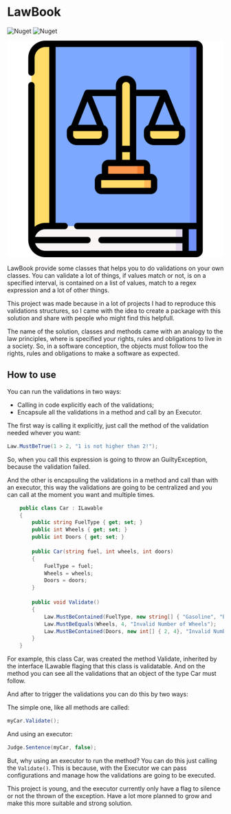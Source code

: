 # LawBook
![Nuget](https://img.shields.io/nuget/v/LawBook) ![Nuget](https://img.shields.io/nuget/dt/LawBook)

![LawBook](./images/logo.png)

LawBook provide some classes that helps you to do validations on your own classes. You can validate a lot of things, if values match or not, is on a specified interval, is contained on a list of values, match to a regex expression and a lot of other things.

This project was made because in a lot of projects I had to reproduce this validations structures, so I came with the idea to create a package with this solution and share with people who might find this helpfull.

The name of the solution, classes and methods came with an analogy to the law principles, where is specified your rights, rules and obligations to live in a society. So, in a software conception, the objects must follow too the rights, rules and obligations to make a software as expected.

## How to use ###

You can run the validations in two ways:

* Calling in code explicitly each of the validations;
* Encapsule all the validations in a method and call by an Executor.


The first way is calling it explicitly, just call the method of the validation needed whever
you want:

```csharp
Law.MustBeTrue(1 > 2, "1 is not higher than 2!");
```
So, when you call this expression is going to throw an GuiltyException, because the validation failed.

And the other is encapsuling the validations in a method and call than with an executor, this way the validations are going to be centralized and you can call at the moment you want and multiple times.

```csharp
    public class Car : ILawable
    {
        public string FuelType { get; set; }
        public int Wheels { get; set; }
        public int Doors { get; set; }

        public Car(string fuel, int wheels, int doors)
        {
            FuelType = fuel;
            Wheels = wheels;
            Doors = doors;
        }

        public void Validate()
        {
            Law.MustBeContained(FuelType, new string[] { "Gasoline", "Biodiesel" }, "Invalid Fuel Type");
            Law.MustBeEquals(Wheels, 4, "Invalid Number of Wheels");
            Law.MustBeContained(Doors, new int[] { 2, 4}, "Invalid Number of Doors");
        }
    }
```

For example, this class Car, was created the method Validate, inherited by the interface ILawable flaging that this class is validatable. And on the method you can see all the validations that an object of the type Car must follow.

And after to trigger the validations you can do this by two ways:

The simple one, like all methods are called:

```csharp
myCar.Validate();
```

And using an executor:

```csharp
Judge.Sentence(myCar, false);
```

But, why using an executor to run the method? You can do this just calling the ``` Validate() ```.
This is because, with the Executor we can pass configurations and manage how the validations are going to be executed. 

This project is young, and the executor currently only have a flag to silence or not the thrown of the exception. Have a lot more planned to grow and make this more suitable and strong solution.
